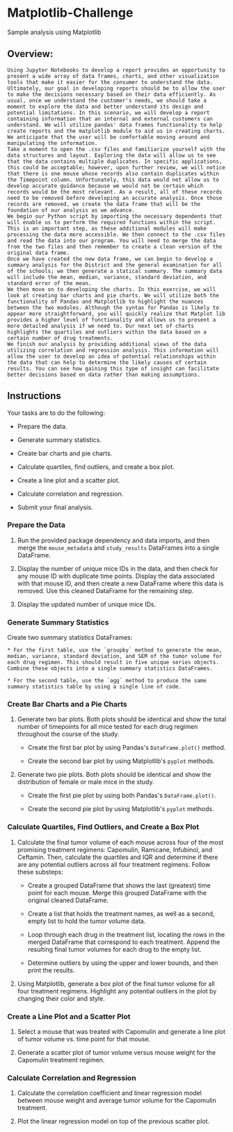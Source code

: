 # Matplotlib-Challenge
Sample analysis using Matplotlib

## Overview:

	Using Jupyter Notebooks to develop a report provides an opportunity to present a wide array of data frames, charts, and other visualization tools that make it easier for the consumer to understand the data. Ultimately, our goal in developing reports should be to allow the user to make the decisions necessary based on their data efficiently. As usual, once we understand the customer's needs, we should take a moment to explore the data and better understand its design and potential limitations. In this scenario, we will develop a report containing information that an internal and external customers can understand. We will utilize pandas' data frames functionality to help create reports and the matplotlib module to aid us in creating charts. We anticipate that the user will be comfortable moving around and manipulating the information. 
	Take a moment to open the .csv files and familiarize yourself with the data structures and layout. Exploring the data will allow us to see that the data contains multiple duplicates. In specific applications, this could be acceptable; however, upon further review, we will notice that there is one mouse whose records also contain duplicates within the Timepoint column. Unfortunately, this data would not allow us to develop accurate guidance because we would not be certain which records would be the most relevant. As a result, all of these records need to be removed before developing an accurate analysis. Once those records are removed, we create the data frame that will be the foundation of our analysis as we advance. 
	We begin our Python script by importing the necessary dependents that will enable us to perform the required functions within the script. This is an important step, as these additional modules will make processing the data more accessible. We then connect to the .csv files and read the data into our program. You will need to merge the data from the two files and then remember to create a clean version of the original data frame. 
	Once we have created the new data frame, we can begin to develop a summary analysis for the District and the general examination for all of the schools; we then generate a statical summary. The summary data will include the mean, median, variance, standard deviation, and standard error of the mean. 
	We then move on to developing the charts. In this exercise, we will look at creating bar charts and pie charts. We will utilize both the functionality of Pandas and Matplotlib to highlight the nuances between the two modules. Although the syntax for Pandas is likely to appear more straightforward, you will quickly realize that Matplot lib provides a higher level of functionality and allows us to present a more detailed analysis if we need to. Our next set of charts highlights the quartiles and outliers within the data based on a certain number of drug treatments.  
	We finish our analysis by providing additional views of the data utilizing correlation and regression analysis. This information will allow the user to develop an idea of potential relationships within the data that can help to determine the likely causes of certain results. You can see how gaining this type of insight can facilitate better decisions based on data rather than making assumptions. 
	
## Instructions

Your tasks are to do the following:

* Prepare the data.

* Generate summary statistics.

* Create bar charts and pie charts.

* Calculate quartiles, find outliers, and create a box plot.

* Create a line plot and a scatter plot.

* Calculate correlation and regression. 

* Submit your final analysis. 

### Prepare the Data

1. Run the provided package dependency and data imports, and then merge the `mouse_metadata` and `study_results` DataFrames into a single DataFrame.

2. Display the number of unique mice IDs in the data, and then check for any mouse ID with duplicate time points. Display the data associated with that mouse ID, and then create a new DataFrame where this data is removed. Use this cleaned DataFrame for the remaining step.

3. Display the updated number of unique mice IDs.

### Generate Summary Statistics

Create two summary statistics DataFrames:

    * For the first table, use the `groupby` method to generate the mean, median, variance, standard deviation, and SEM of the tumor volume for each drug regimen. This should result in five unique series objects. Combine these objects into a single summary statistics DataFrames.

    * For the second table, use the `agg` method to produce the same summary statistics table by using a single line of code.

### Create Bar Charts and a Pie Charts

1. Generate two bar plots. Both plots should be identical and show the total number of timepoints for all mice tested for each drug regimen throughout the course of the study.

    * Create the first bar plot by using Pandas's `DataFrame.plot()` method.

    * Create the second bar plot by using Matplotlib's `pyplot` methods.

2. Generate two pie plots. Both plots should be identical and show the distribution of female or male mice in the study.

    * Create the first pie plot by using both Pandas's `DataFrame.plot()`.

    * Create the second pie plot by using Matplotlib's `pyplot` methods.

### Calculate Quartiles, Find Outliers, and Create a Box Plot 

1. Calculate the final tumor volume of each mouse across four of the most promising treatment regimens: Capomulin, Ramicane, Infubinol, and Ceftamin. Then, calculate the quartiles and IQR and determine if there are any potential outliers across all four treatment regimens. Follow these substeps:

    * Create a grouped DataFrame that shows the last (greatest) time point for each mouse. Merge this grouped DataFrame with the original cleaned DataFrame.

    * Create a list that holds the treatment names, as well as a second, empty list to hold the tumor volume data.

    * Loop through each drug in the treatment list, locating the rows in the merged DataFrame that correspond to each treatment. Append the resulting final tumor volumes for each drug to the empty list. 

    * Determine outliers by using the upper and lower bounds, and then print the results.
    
2. Using Matplotlib, generate a box plot of the final tumor volume for all four treatment regimens. Highlight any potential outliers in the plot by changing their color and style.


### Create a Line Plot and a Scatter Plot

1. Select a mouse that was treated with Capomulin and generate a line plot of tumor volume vs. time point for that mouse.

2. Generate a scatter plot of tumor volume versus mouse weight for the Capomulin treatment regimen.

### Calculate Correlation and Regression

1. Calculate the correlation coefficient and linear regression model between mouse weight and average tumor volume for the Capomulin treatment. 

2. Plot the linear regression model on top of the previous scatter plot.
